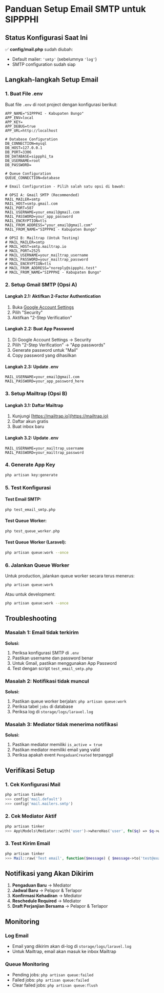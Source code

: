 # Panduan Setup Email SMTP untuk SIPPPHI

## Status Konfigurasi Saat Ini

✅ **config/mail.php** sudah diubah:

-   Default mailer: `'smtp'` (sebelumnya `'log'`)
-   SMTP configuration sudah siap

## Langkah-langkah Setup Email

### 1. Buat File .env

Buat file `.env` di root project dengan konfigurasi berikut:

```env
APP_NAME="SIPPPHI - Kabupaten Bungo"
APP_ENV=local
APP_KEY=
APP_DEBUG=true
APP_URL=http://localhost

# Database Configuration
DB_CONNECTION=mysql
DB_HOST=127.0.0.1
DB_PORT=3306
DB_DATABASE=sippphi_ta
DB_USERNAME=root
DB_PASSWORD=

# Queue Configuration
QUEUE_CONNECTION=database

# Email Configuration - Pilih salah satu opsi di bawah:

# OPSI A: Gmail SMTP (Recommended)
MAIL_MAILER=smtp
MAIL_HOST=smtp.gmail.com
MAIL_PORT=587
MAIL_USERNAME=your_email@gmail.com
MAIL_PASSWORD=your_app_password
MAIL_ENCRYPTION=tls
MAIL_FROM_ADDRESS="your_email@gmail.com"
MAIL_FROM_NAME="SIPPPHI - Kabupaten Bungo"

# OPSI B: Mailtrap (Untuk Testing)
# MAIL_MAILER=smtp
# MAIL_HOST=smtp.mailtrap.io
# MAIL_PORT=2525
# MAIL_USERNAME=your_mailtrap_username
# MAIL_PASSWORD=your_mailtrap_password
# MAIL_ENCRYPTION=tls
# MAIL_FROM_ADDRESS="noreply@sippphi.test"
# MAIL_FROM_NAME="SIPPPHI - Kabupaten Bungo"
```

### 2. Setup Gmail SMTP (Opsi A)

#### Langkah 2.1: Aktifkan 2-Factor Authentication

1. Buka [Google Account Settings](https://myaccount.google.com/)
2. Pilih "Security"
3. Aktifkan "2-Step Verification"

#### Langkah 2.2: Buat App Password

1. Di Google Account Settings → Security
2. Pilih "2-Step Verification" → "App passwords"
3. Generate password untuk "Mail"
4. Copy password yang dihasilkan

#### Langkah 2.3: Update .env

```env
MAIL_USERNAME=your_email@gmail.com
MAIL_PASSWORD=your_app_password_here
```

### 3. Setup Mailtrap (Opsi B)

#### Langkah 3.1: Daftar Mailtrap

1. Kunjungi [https://mailtrap.io](https://mailtrap.io)
2. Daftar akun gratis
3. Buat inbox baru

#### Langkah 3.2: Update .env

```env
MAIL_USERNAME=your_mailtrap_username
MAIL_PASSWORD=your_mailtrap_password
```

### 4. Generate App Key

```bash
php artisan key:generate
```

### 5. Test Konfigurasi

#### Test Email SMTP:

```bash
php test_email_smtp.php
```

#### Test Queue Worker:

```bash
php test_queue_worker.php
```

#### Test Queue Worker (Laravel):

```bash
php artisan queue:work --once
```

### 6. Jalankan Queue Worker

Untuk production, jalankan queue worker secara terus menerus:

```bash
php artisan queue:work
```

Atau untuk development:

```bash
php artisan queue:work --once
```

## Troubleshooting

### Masalah 1: Email tidak terkirim

**Solusi:**

1. Periksa konfigurasi SMTP di `.env`
2. Pastikan username dan password benar
3. Untuk Gmail, pastikan menggunakan App Password
4. Test dengan script `test_email_smtp.php`

### Masalah 2: Notifikasi tidak muncul

**Solusi:**

1. Pastikan queue worker berjalan: `php artisan queue:work`
2. Periksa tabel `jobs` di database
3. Periksa log di `storage/logs/laravel.log`

### Masalah 3: Mediator tidak menerima notifikasi

**Solusi:**

1. Pastikan mediator memiliki `is_active = true`
2. Pastikan mediator memiliki email yang valid
3. Periksa apakah event `PengaduanCreated` terpanggil

## Verifikasi Setup

### 1. Cek Konfigurasi Mail

```php
php artisan tinker
>>> config('mail.default')
>>> config('mail.mailers.smtp')
```

### 2. Cek Mediator Aktif

```php
php artisan tinker
>>> App\Models\Mediator::with('user')->whereHas('user', fn($q) => $q->where('is_active', true))->get()
```

### 3. Test Kirim Email

```php
php artisan tinker
>>> Mail::raw('Test email', function($message) { $message->to('test@example.com')->subject('Test'); });
```

## Notifikasi yang Akan Dikirim

1. **Pengaduan Baru** → Mediator
2. **Jadwal Baru** → Pelapor & Terlapor
3. **Konfirmasi Kehadiran** → Mediator
4. **Reschedule Required** → Mediator
5. **Draft Perjanjian Bersama** → Pelapor & Terlapor

## Monitoring

### Log Email

-   Email yang dikirim akan di-log di `storage/logs/laravel.log`
-   Untuk Mailtrap, email akan masuk ke inbox Mailtrap

### Queue Monitoring

-   Pending jobs: `php artisan queue:failed`
-   Failed jobs: `php artisan queue:failed`
-   Clear failed jobs: `php artisan queue:flush`
